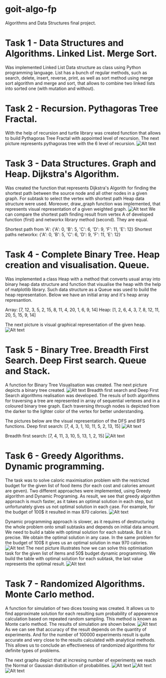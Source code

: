 # goit-algo-fp

Algorithms and Data Structures final project.

# Task 1 - Data Structures and Algorithms. Linked List. Merge Sort.

Was implemented Linked List Data structure as class using Python programming language. List has a bunch of regular methods, such as search, delete, insert, reverse, print, as well as sort method using merge sort algorithm and merge and sort, that allows to combine two linked lists into sorted one (with mutation and without).

# Task 2 - Recursion. Pythagoras Tree Fractal.

With the help of recursion and turtle library was created function that allows to build Pythagoras Tree Fractal with appointed level of recursion.
The next picture represents pythagoras tree with the 6 level of recursion.
![Alt text](images/pythagoras_tree_10.png)

# Task 3 - Data Structures. Graph and Heap. Dijkstra's Algorithm.

Was created the function that represents Dijkstra's Algorith for finding the shortest path between the source node and all other nodes in a given graph. For subtask to select the vertex with shortest path Heap data structure were used. Moreover, draw_graph function was implemented, that represents visual representation of a given weighted graph.
![Alt text](images/weighted-graph.png)
We can compare the shortest path finding result from vertex A of developed function (first) and networkx library method (second). They are equal.

Shortest path from 'A': {'A': 0, 'B': 5, 'C': 6, 'D': 9, 'F': 11, 'E': 12}
Shortest paths networkx: {'A': 0, 'B': 5, 'C': 6, 'D': 9, 'F': 11, 'E': 12}

# Task 4 - Complete Binary Tree. Heap creation and visualisation. Queue.

Was implemented a class Heap with a method that converts usual array into binary heap data structure and function that visualise the heap with the help of matplotlib library. Such data structure as a Queue was used to build the heap representation.
Below we have an initial array and it's heap array represantion.

Array: [7, 12, 3, 5, 2, 15, 8, 11, 4, 20, 1, 6, 9, 14]
Heap: [1, 2, 6, 4, 3, 7, 8, 12, 11, 20, 5, 15, 9, 14]

The next picture is visual graphical representation of the given heap.
![Alt text](images/heap-tree.png)

# Task 5 - Binary Tree. Breadth First Search. Deep First search. Queue and Stack.

A function for Binary Tree Visualisation was created. The next picture depicts a binary tree created.
![Alt text](images/binary-tree.png)
Breadth first search and Deep First Search algorithms realisation was developed. The resuls of both algorithms for traversing a tree are represented in array of sequential vertexes and in a coloured binary tree graph. Each traversing through nodes is depicted from the darker to the lighter color of the vertex for better understanding.

The pictures below are the visual representation of the DFS and BFS functions.
Deep first search: [7, 4, 3, 1, 10, 11, 5, 2, 13, 15]
![Alt text](images/deep-first-search.png)

Breadth first search: [7, 4, 11, 3, 10, 5, 13, 1, 2, 15]
![Alt text](images/breadth-first-search.png)

# Task 6 - Greedy Algorithms. Dynamic programming.

The task was to solve caloric maximisation problem with the restricted budget for the given list of food items (for each cost and calories amount are geven).
Two different approaches were implemented, using Greedy algorithm and Dynamic Programing.
As result, we see that greedy algorithm approach is much faster, as it takes an optimal solution in each step, but unfortunately gives us not optimal solution in each case. For example, for the budget of 100$ it resulted in max 870 calories.
![Alt text](images/greedy-algo-100.png)

Dynamic programming approach is slower, as it requires of destructuring the whole problem onto small subtasks and depends on initial data amount. We need to build a table with optimal solution for each subtask. But it is precise. We obtain the optimal solution in any case. In the same problem for the budget of 100$ it gives us an optimal solution in max 970 calories.
![Alt text](images/dynamic_prog.png)
The next picture illustrates how we can solve this optimisation task for the given list of items and 50$ budget dynamic programming. We build the table with optimal solution for each subtask, the last value represents the optimal result.
![Alt text](images/table-dyn-prog.png)

# Task 7 - Randomized Algorithms. Monte Carlo method.

A function for simulation of two dices tossing was created. It allows us to find approximate solution for each resulting sum probability of appearence calculation based on repeated random sampling. This method is known as Monte carlo method.
The results of simulation are shown below.
![Alt text](images/monte-carlo-method.png)
As we can see that accuracy of the result depends on the quantity of experiments. And for the number of 100000 experiments result is quite accurate and very close to the results calculated with analytical methods. This allows us to conclude an effectiveness of randomized algorithms for definite types of problems.

The next graphs depict that at incresing number of experiments we reach the Normal or Gaussian distribution of probabilities.
![Alt text](images/prob-distr-36.png)
![Alt text](images/prob-distr-1000.png)
![Alt text](images/prob-distr-100000.png)
